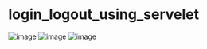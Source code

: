 # login_logout_using_servelet

![image](https://github.com/raghuvirm123/login_logout_using_servelet/assets/122218847/246f7d82-5a79-4128-bdfc-1af0783882f3)
![image](https://github.com/raghuvirm123/login_logout_using_servelet/assets/122218847/00993c1d-3224-48ee-a06c-62a426416dc8)
![image](https://github.com/raghuvirm123/login_logout_using_servelet/assets/122218847/ab195fa0-4c82-4d71-920d-46aa5d46e84a)
